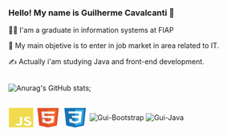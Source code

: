 ### Hello! My name is Guilherme Cavalcanti  :wave:


:student: I'am a graduate in information systems at FIAP

:dart: My main objetive is to enter in job market in area related to IT.

:writing_hand: Actually i'am studying Java and front-end development.


##


![Anurag's GitHub stats](https://github-readme-stats.vercel.app/api?username=guicavalcanti05&show_icons=true&theme=radical);



<div style="display: inline_block"><br>
  <img align="center" alt="Gui-Js" height="40" width="50" src="https://raw.githubusercontent.com/devicons/devicon/master/icons/javascript/javascript-plain.svg">
  <img align="center" alt="Gui-HTML" height="40" width="50" src="https://raw.githubusercontent.com/devicons/devicon/master/icons/html5/html5-original.svg">
  <img align="center" alt="Gui-CSS" height="40" width="50" src="https://raw.githubusercontent.com/devicons/devicon/master/icons/css3/css3-original.svg">
  <img align="center" alt="Gui-Bootstrap" height="40" width="50" <img src="https://cdn.jsdelivr.net/gh/devicons/devicon/icons/bootstrap/bootstrap-original.svg" />
  <img align="center" alt="Gui-Java" height="40" width="50" <img src="https://cdn.jsdelivr.net/gh/devicons/devicon/icons/java/java-original.svg" />
</div>




